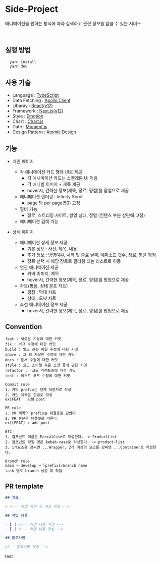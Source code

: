 # Side-Project

애니메이션을 원하는 방식에 따라 검색하고 관련 정보를 얻을 수 있는 서비스

<br>

## 실행 방법

```
  yarn install
  yarn dev
```

## 사용 기술

- Language : [TypeScript](https://www.typescriptlang.org/)
- Data Fetching : [Apollo Client](http://apollographql.com/docs/react/)
- Libaray : [React(v17)](https://ko.reactjs.org/)
- Framework : [Next.js(v12)](https://nextjs.org/)
- Style : [Emotion](https://emotion.sh/docs/introduction)
- Chart : [Chart.js](https://www.chartjs.org/)
- Date : [Moment.js](https://momentjs.com/)
- Design Pattern : [Atomic Design](https://bradfrost.com/blog/post/atomic-web-design/)

## 기능

- 메인 페이지

  - 각 애니메이션 카드 형태 UI로 제공
    - 각 애니메이션 카드는 스켈레톤 UI 적용
    - 각 애니별 이미지 + 제목 제공
    - hover시, 간략한 정보(제목, 장르, 평점)를 팝업으로 제공
  - 애니메이션 렌더링 : Infinity Scroll
    - page 당 per page(50) 고정
  - 필터 기능
    - 장르, 스트리밍 사이트, 방영 상태, 정렬 (컨텐츠 부분 상단에 고정)
  - 애니메이션 검색 기능

- 상세 페이지
  - 애니메이션 상세 정보 제공
    - 기본 정보 : 사진, 제목, 내용
    - 추가 정보 : 방영여부, 시작 및 종료 날짜, 에피소드 갯수, 장르, 평균 평점
    - 장르 선택 시 해당 장르로 필터링 되는 리스트로 이동
  - 연관 애니메이션 제공
    - 커버 이미지, 제목
    - hover시, 간략한 정보(제목, 장르, 평점)를 팝업으로 제공
  - 차트(평점, 상태 분포 차트)
    - 평점 : 막대 차트
    - 상태 : 도넛 차트
  - 추천 애니메이션 정보 제공
    - hover시, 간략한 정보(제목, 장르, 평점)를 팝업으로 제공

## Convention

```
feat : 새로운 기능에 대한 커밋
fix : 버그 수정에 대한 커밋
build : 빌드 관련 파일 수정에 대한 커밋
chore : 그 외 자잘한 수정에 대한 커밋
docs : 문서 수정에 대한 커밋
style : 코드 스타일 혹은 포맷 등에 관한 커밋
refactor :  코드 리팩토링에 대한 커밋
test : 테스트 코드 수정에 대한 커밋

Commit rule
1. 커밋 prefix는 전체 대문자로 작성
2. 커밋 제목은 한글로 작성
ex)FEAT : add post

PR rule
1. PR 제목의 prefix는 대괄호로 감싼다
2. PR 본문은 템플릿을 따른다
ex)[FEAT] : add post

ETC
1. 컴포넌트 이름은 PascalCase로 작성한다. -> ProductList
2. 컴포넌트 파일 명은 kebab-case로 작성한다. -> product-list
3. 1개요소를 감싸면 ...Wrapper, 2개 이상의 요소를 감싸면 ...Container로 작성한다.

Branch rule
main → develop → [prefix]/branch name
task 별로 branch 생성 후 작업

```

## PR template

```markdown
## 개요

> <!-- 작업 목적 및 개요 작성 -->

## 작업 내용

- [ ] <!-- 작업 내용 작성 -->
- [ ] <!-- 작업 내용 작성 -->

## 참고사항

<!-- 참고사항 작성 -->
```

test
